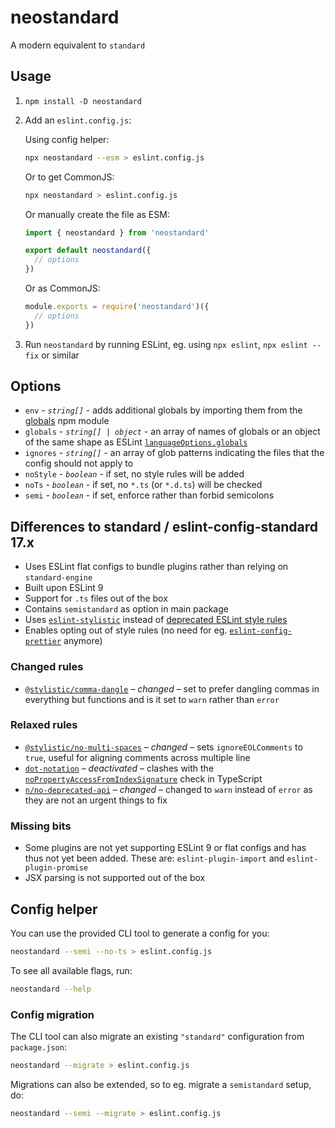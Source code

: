 # neostandard

A modern equivalent to `standard`

## Usage

1. `npm install -D neostandard`
2. Add an `eslint.config.js`:

    Using config helper:

    ```sh
    npx neostandard --esm > eslint.config.js
    ```

    Or to get CommonJS:

    ```sh
    npx neostandard > eslint.config.js
    ```

    Or manually create the file as ESM:

    ```js
    import { neostandard } from 'neostandard'

    export default neostandard({
      // options
    })
    ```

    Or as CommonJS:

    ```js
    module.exports = require('neostandard')({
      // options
    })
    ```
3. Run `neostandard` by running ESLint, eg. using `npx eslint`, `npx eslint --fix` or similar

## Options

* `env` - _`string[]`_ - adds additional globals by importing them from the [globals](https://www.npmjs.com/package/globals) npm module
* `globals` - _`string[] | object`_ - an array of names of globals or an object of the same shape as ESLint [`languageOptions.globals`](https://eslint.org/docs/latest/use/configure/language-options#using-configuration-files)
* `ignores` - _`string[]`_ - an array of glob patterns indicating the files that the config should not apply to
* `noStyle` - _`boolean`_ - if set, no style rules will be added
* `noTs` - _`boolean`_ - if set, no `*.ts` (or `*.d.ts`) will be checked
* `semi` - _`boolean`_ - if set, enforce rather than forbid semicolons

## Differences to standard / eslint-config-standard 17.x

* Uses ESLint flat configs to bundle plugins rather than relying on `standard-engine`
* Built upon ESLint 9
* Support for `.ts` files out of the box
* Contains `semistandard` as option in main package
* Uses [`eslint-stylistic`](https://eslint.style/) instead of [deprecated ESLint style rules](https://eslint.org/blog/2023/10/deprecating-formatting-rules/)
* Enables opting out of style rules (no need for eg. [`eslint-config-prettier`](https://github.com/prettier/eslint-config-prettier) anymore)

### Changed rules

* [`@stylistic/comma-dangle`](https://eslint.org/docs/rules/comma-dangle) – *changed* – set to prefer dangling commas in everything but functions and is it set to `warn` rather than `error`

### Relaxed rules

* [`@stylistic/no-multi-spaces`](https://eslint.org/docs/rules/no-multi-spaces) – *changed* – sets `ignoreEOLComments` to `true`, useful for aligning comments across multiple line
* [`dot-notation`](https://eslint.org/docs/rules/dot-notation) – *deactivated* – clashes with the [`noPropertyAccessFromIndexSignature`](https://www.typescriptlang.org/tsconfig#noPropertyAccessFromIndexSignature) check in TypeScript
* [`n/no-deprecated-api`](https://github.com/eslint-community/eslint-plugin-n/blob/master/docs/rules/no-deprecated-api.md) – *changed* – changed to `warn` instead of `error` as they are not an urgent things to fix

### Missing bits

* Some plugins are not yet supporting ESLint 9 or flat configs and has thus not yet been added. These are: `eslint-plugin-import` and `eslint-plugin-promise`
* JSX parsing is not supported out of the box

## Config helper

You can use the provided CLI tool to generate a config for you:

```sh
neostandard --semi --no-ts > eslint.config.js
```

To see all available flags, run:

```sh
neostandard --help
```

### Config migration

The CLI tool can also migrate an existing `"standard"` configuration from `package.json`:

```sh
neostandard --migrate > eslint.config.js
```

Migrations can also be extended, so to eg. migrate a `semistandard` setup, do:

```sh
neostandard --semi --migrate > eslint.config.js
```

